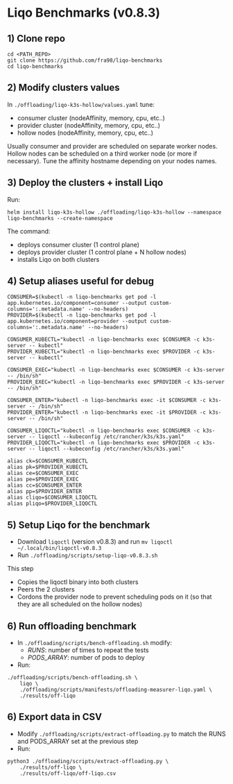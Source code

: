 # Liqo Benchmarks (v0.8.3)

## 1) Clone repo
```
cd <PATH_REPO>
git clone https://github.com/fra98/liqo-benchmarks
cd liqo-benchmarks
```

## 2) Modify clusters values

In `./offloading/liqo-k3s-hollow/values.yaml` tune:
- consumer cluster (nodeAffinity, memory, cpu, etc..)
- provider cluster (nodeAffinity, memory, cpu, etc..)
- hollow nodes (nodeAffinity, memory, cpu, etc..)

Usually consumer and provider are scheduled on separate worker nodes. Hollow nodes can be scheduled on a third worker node (or more if necessary). Tune the affinity hostname depending on your nodes names.


## 3) Deploy the clusters + install Liqo

Run:

`helm install liqo-k3s-hollow ./offloading/liqo-k3s-hollow --namespace liqo-benchmarks --create-namespace`

The command:
- deploys consumer cluster (1 control plane)
- deploys provider cluster (1 control plane + N hollow nodes)
- installs Liqo on both clusters

## 4) Setup aliases useful for debug

```
CONSUMER=$(kubectl -n liqo-benchmarks get pod -l app.kubernetes.io/component=consumer --output custom-columns=':.metadata.name' --no-headers) 
PROVIDER=$(kubectl -n liqo-benchmarks get pod -l app.kubernetes.io/component=provider --output custom-columns=':.metadata.name' --no-headers)

CONSUMER_KUBECTL="kubectl -n liqo-benchmarks exec $CONSUMER -c k3s-server -- kubectl"
PROVIDER_KUBECTL="kubectl -n liqo-benchmarks exec $PROVIDER -c k3s-server -- kubectl"

CONSUMER_EXEC="kubectl -n liqo-benchmarks exec $CONSUMER -c k3s-server -- /bin/sh"
PROVIDER_EXEC="kubectl -n liqo-benchmarks exec $PROVIDER -c k3s-server -- /bin/sh"

CONSUMER_ENTER="kubectl -n liqo-benchmarks exec -it $CONSUMER -c k3s-server -- /bin/sh"
PROVIDER_ENTER="kubectl -n liqo-benchmarks exec -it $PROVIDER -c k3s-server -- /bin/sh"

CONSUMER_LIQOCTL="kubectl -n liqo-benchmarks exec $CONSUMER -c k3s-server -- liqoctl --kubeconfig /etc/rancher/k3s/k3s.yaml"
PROVIDER_LIQOCTL="kubectl -n liqo-benchmarks exec $PROVIDER -c k3s-server -- liqoctl --kubeconfig /etc/rancher/k3s/k3s.yaml"

alias ck=$CONSUMER_KUBECTL
alias pk=$PROVIDER_KUBECTL
alias ce=$CONSUMER_EXEC
alias pe=$PROVIDER_EXEC
alias cc=$CONSUMER_ENTER
alias pp=$PROVIDER_ENTER
alias cliqo=$CONSUMER_LIQOCTL
alias pliqo=$PROVIDER_LIQOCTL
```

## 5) Setup Liqo for the benchmark
- Download `liqoctl` (version v0.8.3) and run `mv liqoctl ~/.local/bin/liqoctl-v0.8.3`
- Run `./offloading/scripts/setup-liqo-v0.8.3.sh`

This step
- Copies the liqoctl binary into both clusters
- Peers the 2 clusters
- Cordons the provider node to prevent scheduling pods on it (so that they are all scheduled on the hollow nodes)


## 6) Run offloading benchmark

- In `./offloading/scripts/bench-offloading.sh` modify:
    - *RUNS*: number of times to repeat the tests 
    - *PODS_ARRAY*: number of pods to deploy
- Run:
```
./offloading/scripts/bench-offloading.sh \
	liqo \
	./offloading/scripts/manifests/offloading-measurer-liqo.yaml \
	./results/off-liqo
```


## 6) Export data in CSV

- Modify `./offloading/scripts/extract-offloading.py` to match the RUNS and PODS_ARRAY set at the previous step
- Run:
```
python3 ./offloading/scripts/extract-offloading.py \
    ./results/off-liqo \
    ./results/off-liqo/off-liqo.csv
```
